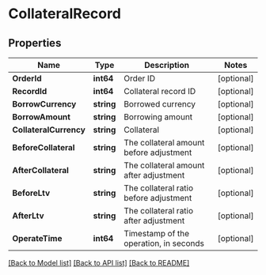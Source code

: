# CollateralRecord

## Properties

Name | Type | Description | Notes
------------ | ------------- | ------------- | -------------
**OrderId** | **int64** | Order ID | [optional] 
**RecordId** | **int64** | Collateral record ID | [optional] 
**BorrowCurrency** | **string** | Borrowed currency | [optional] 
**BorrowAmount** | **string** | Borrowing amount | [optional] 
**CollateralCurrency** | **string** | Collateral | [optional] 
**BeforeCollateral** | **string** | The collateral amount before adjustment | [optional] 
**AfterCollateral** | **string** | The collateral amount after adjustment | [optional] 
**BeforeLtv** | **string** | The collateral ratio before adjustment | [optional] 
**AfterLtv** | **string** | The collateral ratio after adjustment | [optional] 
**OperateTime** | **int64** | Timestamp of the operation, in seconds | [optional] 

[[Back to Model list]](../README.md#documentation-for-models) [[Back to API list]](../README.md#documentation-for-api-endpoints) [[Back to README]](../README.md)



